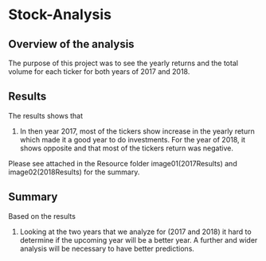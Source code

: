 # Stock-Analysis

## Overview of the analysis

<p> The purpose of this project was to see the yearly returns and the total volume for each ticker for both years of 2017 and 2018.</p>

## Results

<p>The results shows that 
<ol>
<li>In then year 2017, most of the tickers show increase in the yearly return which made it a good year to do investments. For the year of 2018, it shows opposite and that most of the tickers return was negative.</li>
</ol>
Please see attached in the Resource folder image01(2017Results) and image02(2018Results) for the summary.</p>


## Summary

Based on the results
<ol>
<li>Looking at the two years that we analyze for (2017 and 2018) it hard to determine if the upcoming year will be a better year. A further and wider analysis will be necessary to have better predictions. </li>
